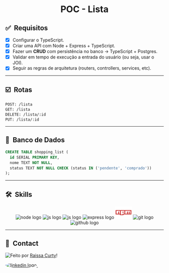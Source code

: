 <h1 align="center">POC - Lista</h1>

## ✅  &nbsp;Requisitos
- [x]  Configurar o TypeScript.
- [x]  Criar uma API com Node + Express + TypeScript.
- [x]  Fazer um **CRUD** com persistência no banco → TypeScript + Postgres.
- [x]  Validar em tempo de execução a entrada do usuário (ou seja, usar o JOI).
- [x]  Seguir as regras de arquitetura (routers, controllers, services, etc).
<hr/>

## ☑️ &nbsp;Rotas
```
POST: /lista 
GET: /lista 
DELETE: /lista/:id 
PUT: /lista/:id 
```

<hr/>

## 🚀 &nbsp;Banco de Dados

```sql 
CREATE TABLE shopping_list ( 
  id SERIAL PRIMARY KEY, 
  nome TEXT NOT NULL, 
  status TEXT NOT NULL CHECK (status IN ('pendente', 'comprado')) 
);
```

<hr/>

## 🛠 &nbsp;Skills
<div align="center">
 <img src="https://cdn.jsdelivr.net/gh/devicons/devicon/icons/nodejs/nodejs-original.svg" height="40" width="52" alt="node logo"  />
   <img src="https://cdn.jsdelivr.net/gh/devicons/devicon/icons/javascript/javascript-original.svg" height="40" width="52" alt="js logo"  />   
  <img src="https://cdn.jsdelivr.net/gh/devicons/devicon/icons/typescript/typescript-original.svg" height="40" width="52" alt="js logo"  />      
  <img src="https://cdn.jsdelivr.net/gh/devicons/devicon/icons/express/express-original.svg" height="40" width="52" alt="express logo"  />
  <img src="https://raw.githubusercontent.com/devicons/devicon/master/icons/npm/npm-original-wordmark.svg" height="40" width="52" alt="npm logo"  />
  <img src="https://cdn.jsdelivr.net/gh/devicons/devicon/icons/git/git-original.svg" height="40" width="52" alt="git logo"  />
  <img src="https://cdn.jsdelivr.net/gh/devicons/devicon/icons/github/github-original.svg" height="40" width="52" alt="github logo" />                                   
</div>
<hr/>

## 💬 &nbsp;Contact
<img align="left" src="https://avatars.githubusercontent.com/curtyraissa?size=100">

Feito por [Raissa Curty](https://github.com/curtyraissa)!

<a href="https://www.linkedin.com/in/raissa-curty/" target="_blank">
    <img style="border-radius:50%;" src="https://raw.githubusercontent.com/maurodesouza/profile-readme-generator/master/src/assets/icons/social/linkedin/default.svg" width="52" height="40" alt="linkedin logo"  />
</a>&nbsp;